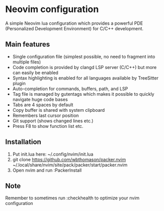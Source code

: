 # Neovim configuration

A simple Neovim lua configuration which provides a powerful PDE (Personalized Development Environment) for C/C++ development.


## Main features

 * Single configuration file (simplest possible, no need to fragment into multiple files)
 * Code completion is provided by clangd LSP server (C/C++) but more can easily be enabled
 * Syntax highlighting is enabled for all languages available by TreeSitter plugin
 * Auto-completion for commands, buffers, path, and LSP
 * Tag file is managed by gutentags which makes it possible to quickly navigate huge code bases
 * Tabs are 4 spaces by default
 * Copy buffer is shared with system clipboard
 * Remembers last cursor position
 * Git support (shows changed lines etc.)
 * Press F8 to show function list etc.


## Installation

1. Put init.lua here: ~/.config/nvim/init.lua
2. git clone https://github.com/wbthomason/packer.nvim ~/.local/share/nvim/site/pack/packer/start/packer.nvim
3. Open nvim and run :PackerInstall

## Note

Remember to sometimes run :checkhealth to optimize your nvim configuration
